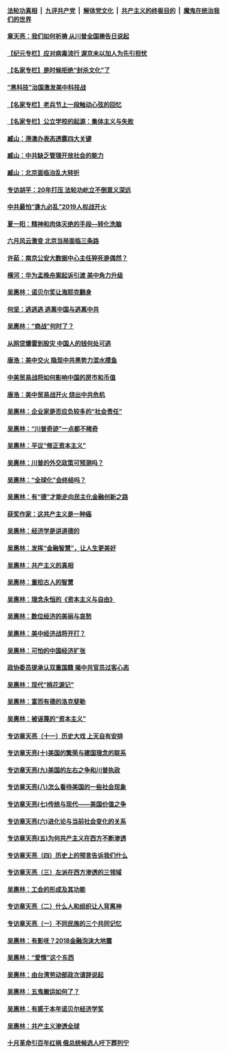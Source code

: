 

####  [法轮功真相](../../../../basic/blob/master/README.md?t=06300831) &nbsp;|&nbsp; [九评共产党](../../../../9ping.md/blob/master/README.md?t=06300831) &nbsp;|&nbsp; [解体党文化](../../../../jtdwh.md/blob/master/README.md?t=06300831)  &nbsp;|&nbsp; [共产主义的终极目的](../../../../gczydzjmd.md/blob/master/README.md?t=06300831) &nbsp;|&nbsp; [魔鬼在统治我们的世界](../../../../mgztzwmdsj.md/blob/master/README.md?t=06300831) 

#### [章天亮：我们如何祈祷 从川普全国祷告日说起](../pages/nsc423/n11944627.md?t=06300831) 

#### [【纪元专栏】应对病毒流行 渥京未以加人为先引担忧](../pages/nsc423/n11875714.md?t=06300831) 

#### [【名家专栏】是时候拒绝“封杀文化”了](../pages/nsc423/n11814093.md?t=06300831) 

#### [“黑科技”治国激发美中科技战](../pages/nsc423/n11638056.md?t=06300831) 

#### [【名家专栏】老兵节上一段触动心弦的回忆](../pages/nsc423/n11646016.md?t=06300831) 

#### [【名家专栏】公立学校的起源：集体主义与失败](../pages/nsc423/n11601833.md?t=06300831) 

#### [臧山：港澳办表态透露四大关键](../pages/nsc423/n11421628.md?t=06300831) 

#### [臧山：中共缺乏管理开放社会的能力](../pages/nsc423/n11407457.md?t=06300831) 

#### [臧山：北京面临治乱大转折](../pages/nsc423/n11406895.md?t=06300831) 

#### [专访胡平：20年打压 法轮功屹立不倒意义深远](../pages/nsc423/n11398800.md?t=06300831) 

#### [中共最怕“逢九必乱”2019人权战开火](../pages/nsc423/n11385248.md?t=06300831) 

#### [夏一阳：精神和肉体灭绝的手段—转化洗脑](../pages/nsc423/n11368250.md?t=06300831) 

#### [六月风云激变 北京当局面临三条路](../pages/nsc423/n11313668.md?t=06300831) 

#### [许茹：南京公安大数据中心主任猝死是偶然？](../pages/nsc423/n11064744.md?t=06300831) 

#### [横河：华为孟晚舟案起诉引渡 美中角力升级](../pages/nsc423/n11027230.md?t=06300831) 

#### [吴惠林：诺贝尔奖让海耶克翻身](../pages/nsc423/n10890049.md?t=06300831) 

#### [何坚：逃逃逃 逃离中国与逃离中共](../pages/nsc423/n10592891.md?t=06300831) 

#### [吴惠林：“商战”何时了？](../pages/nsc423/n10573558.md?t=06300831) 

#### [从网贷爆雷到股灾 中国人的钱何处可逃](../pages/nsc423/n10572800.md?t=06300831) 

#### [唐浩：美中交火 隐现中共黑势力混水摸鱼](../pages/nsc423/n10544040.md?t=06300831) 

#### [中美贸易战将如何影响中国的房市和币值](../pages/nsc423/n10543697.md?t=06300831) 

#### [唐浩：美中贸易战开火 烧出中共危机](../pages/nsc423/n10540126.md?t=06300831) 

#### [吴惠林：企业家是否应负较多的“社会责任”](../pages/nsc423/n10535022.md?t=06300831) 

#### [吴惠林：“川普奇迹”一点都不稀奇](../pages/nsc423/n10512808.md?t=06300831) 

#### [吴惠林：平议“修正资本主义”](../pages/nsc423/n10495724.md?t=06300831) 

#### [吴惠林：川普的外交政策可预测吗？](../pages/nsc423/n10462387.md?t=06300831) 

#### [吴惠林：“全球化”会终结吗？](../pages/nsc423/n10452838.md?t=06300831) 

#### [吴惠林：有“德”才能走向民主化金融创新之路](../pages/nsc423/n10432292.md?t=06300831) 

#### [获奖作家：这共产主义是一种癌](../pages/nsc423/n10431541.md?t=06300831) 

#### [吴惠林：经济学是讲道德的](../pages/nsc423/n10398014.md?t=06300831) 

#### [吴惠林：发挥“金融智慧”，让人生更美好](../pages/nsc423/n10375019.md?t=06300831) 

#### [吴惠林：共产主义的真相](../pages/nsc423/n10351394.md?t=06300831) 

#### [吴惠林：重拾古人的智慧](../pages/nsc423/n10337691.md?t=06300831) 

#### [吴惠林：理念永恒的《资本主义与自由》](../pages/nsc423/n10316274.md?t=06300831) 

#### [吴惠林：数位经济的美丽与哀愁](../pages/nsc423/n10292946.md?t=06300831) 

#### [吴惠林：美中经济战将开打？](../pages/nsc423/n10258825.md?t=06300831) 

#### [吴惠林：可怕的中国经济扩张](../pages/nsc423/n10219147.md?t=06300831) 

#### [政协委员提承认双重国籍 揭中共官员过客心态](../pages/nsc423/n10208809.md?t=06300831) 

#### [吴惠林：现代“桃花源记”](../pages/nsc423/n10185234.md?t=06300831) 

#### [吴惠林：富而有德的洛克斐勒](../pages/nsc423/n10142264.md?t=06300831) 

#### [吴惠林：被诬蔑的“资本主义”](../pages/nsc423/n10124816.md?t=06300831) 

#### [专访章天亮（十一）历史大戏 上天自有安排](../pages/nsc423/n10094905.md?t=06300831) 

#### [专访章天亮(十)美国的繁荣与建国理念的联系](../pages/nsc423/n10094899.md?t=06300831) 

#### [专访章天亮(九)美国的左右之争和川普执政](../pages/nsc423/n10094889.md?t=06300831) 

#### [专访章天亮(八)怎么看待美国的一些社会现象](../pages/nsc423/n10094857.md?t=06300831) 

#### [专访章天亮(七)传统与现代——美国价值之争](../pages/nsc423/n10093140.md?t=06300831) 

#### [专访章天亮(六)进化论与当前社会变化的关系](../pages/nsc423/n10092036.md?t=06300831) 

#### [专访章天亮(五)为何共产主义在西方不断渗透](../pages/nsc423/n10083620.md?t=06300831) 

#### [专访章天亮（四）历史上的预言告诉我们什么](../pages/nsc423/n10083606.md?t=06300831) 

#### [专访章天亮（三）左派在西方渗透的三领域](../pages/nsc423/n10081115.md?t=06300831) 

#### [吴惠林：工会的形成及其功能](../pages/nsc423/n10080633.md?t=06300831) 

#### [专访章天亮（二）什么人和组织让人背离神](../pages/nsc423/n10076637.md?t=06300831) 

#### [专访章天亮（一）不同民族的三个共同记忆](../pages/nsc423/n10074188.md?t=06300831) 

#### [吴惠林：有影呒？2018金融泡沫大地震](../pages/nsc423/n10040534.md?t=06300831) 

#### [吴惠林：“爱情”这个东西](../pages/nsc423/n10019423.md?t=06300831) 

#### [吴惠林：由台湾劳动部政次请辞说起](../pages/nsc423/n9979679.md?t=06300831) 

#### [吴惠林：五鬼搬运如何了？](../pages/nsc423/n9925338.md?t=06300831) 

#### [吴惠林：有感于本年诺贝尔经济学奖](../pages/nsc423/n9871883.md?t=06300831) 

#### [吴惠林：共产主义渗透全球](../pages/nsc423/n9812748.md?t=06300831) 

#### [十月革命引百年红祸 俄总统候选人吁下葬列宁](../pages/nsc423/n9810182.md?t=06300831) 

